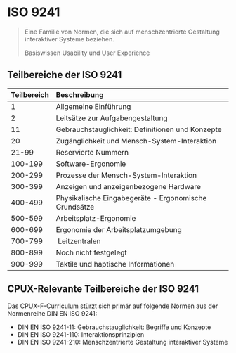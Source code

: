 # ISO 9241

> Eine Familie von Normen, die sich auf menschzentrierte Gestaltung interaktiver
> Systeme beziehen.
>
> Basiswissen Usability und User Experience

## Teilbereiche der ISO 9241

| Teilbereich | Beschreibung                                            |
|:------------|:--------------------------------------------------------|
| 1           | Allgemeine Einführung                                   |
| 2           | Leitsätze zur Aufgabengestaltung                        |
| 11          | Gebrauchstauglichkeit: Definitionen und Konzepte        |
| 20          | Zugänglichkeit und Mensch-System-Interaktion            |
| 21-99       | Reservierte Nummern                                     |
| 100-199     | Software-Ergonomie                                      |
| 200-299     | Prozesse der Mensch-System-Interaktion                  |
| 300-399     | Anzeigen und anzeigenbezogene Hardware                  |
| 400-499     | Physikalische Eingabegeräte - Ergonomische Grundsätze   |
| 500-599     | Arbeitsplatz-Ergonomie                                  |
| 600-699     | Ergonomie der Arbeitsplatzumgebung                      |
| 700-799     | Leitzentralen                                           |
| 800-899     | Noch nicht festgelegt                                   |
| 900-999     | Taktile und haptische Informationen                     |

## CPUX-Relevante Teilbereiche der ISO 9241

Das CPUX-F-Curriculum stürzt sich primär auf folgende Normen aus der Normenreihe
DIN EN ISO 9241:

- DIN EN ISO 9241-11: Gebrauchstauglichkeit: Begriffe und Konzepte
- DIN EN ISO 9241-110: Interaktionsprinzipien
- DIN EN ISO 9241-210: Menschzentrierte Gestaltung interaktiver Systeme
